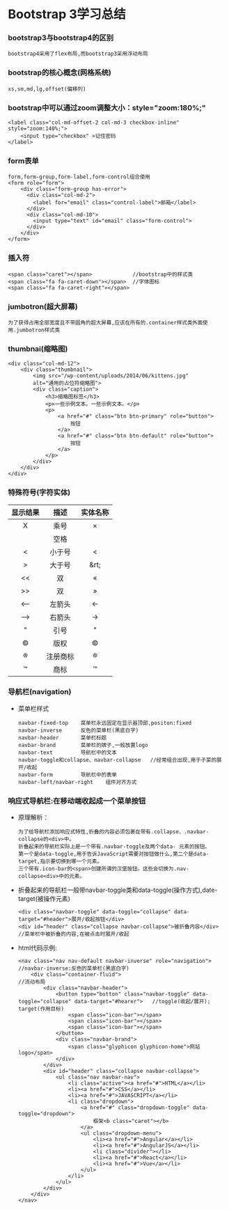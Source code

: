 # Bootstrap 3学习总结

### bootstrap3与bootstrap4的区别
	bootstrap4采用了flex布局,而bootstrap3采用浮动布局

### bootstrap的核心概念(网格系统)
	xs,sm,md,lg,offset(偏移列)

### bootstrap中可以通过zoom调整大小：style="zoom:180%;"
	<label class="col-md-offset-2 col-md-3 checkbox-inline" style="zoom:140%;">
		<input type="checkbox" >记住密码
	</label> ​​​​

### form表单
	form,form-group,form-label,form-control组合使用
	<form role="form">
		<div class="form-group has-error">
	      <div class="col-md-2">
	        <label for="email" class="control-label">邮箱</label>
	      </div>
	      <div class="col-md-10">
	        <input type="text" id="email" class="form-control">
	      </div>
	    </div>
	</form>

### 插入符
	<span class="caret"></span>				//bootstrap中的样式类
	<span class="fa fa-caret-down"></span>  //字体图标
	<span class="fa fa-caret-right"></span>

### jumbotron(超大屏幕)
	为了获得占用全部宽度且不带圆角的超大屏幕,应该在所有的.container样式类外面使用.jumbotron样式类

### thumbnai(缩略图)
	<div class="col-md-12">
		<div class="thumbnail">
            <img src="/wp-content/uploads/2014/06/kittens.jpg" 
            alt="通用的占位符缩略图">
            <div class="caption">
                <h3>缩略图标签</h3>
                <p>一些示例文本。一些示例文本。</p>
                <p>
                    <a href="#" class="btn btn-primary" role="button">
                        按钮
                    </a> 
                    <a href="#" class="btn btn-default" role="button">
                        按钮
                    </a>
                </p>
            </div>
        </div>
	</div>

### 特殊符号(字符实体)
|显示结果|描述|实体名称|
|:---:|:---:|:---:|	
|X|乘号|&times;|
| |空格|&nbsp;|
|<|小于号|&lt;|
|>|大于号|&rt;|
|<<|双|&laquo;|
|>>|双|&raquo;|
|<—|左箭头|&larr;|
|—>|右箭头|&rarr;|
|"|引号|&quot;|
|©|版权|&copy;|
|®|注册商标|&reg;|
|™|商标|&trade;|

### 导航栏(navigation)
* 	菜单栏样式
	```
	navbar-fixed-top    菜单栏永远固定在显示器顶部,positon:fixed
	navbar-inverse	    反色的菜单栏(黑底白字)
	navbar-header	    菜单栏标题
	navbar-brand        菜单栏的牌子,一般放置logo
	navbar-text			导航栏中的文本
	navbar-toggle和collapse、navbar-collapse   //经常组合出现,用于子菜的展开/收起
	navbar-form    		导航栏中的表单
	navbar-left/navbar-right	组件对齐方式
	```

###	响应式导航栏:在移动端收起成一个菜单按钮
*	原理解析：
	```
	为了给导航栏添加响应式特性,折叠的内容必须包裹在带有.collapse、.navbar-collapse的<div>中。
	折叠起来的导航栏实际上是一个带有.navbar-toggle及两个data- 元素的按钮。
	第一个是data-toggle,用于告诉JavaScript需要对按钮做什么,第二个是data-target,指示要切换到哪一个元素。
	三个带有.icon-bar的<span>创建所谓的汉堡按钮。这些会切换为.nav-collapse<div>中的元素。
	```
*	折叠起来的导航栏一般带navbar-toggle类和data-toggle(操作方式),date-target(被操作元素)
	```
	<div class="navbar-toggle" data-toggle="collapse" data-target="#header">展开/收起按钮</div>
	<div id="header" class="collapse navbar-collapse">被折叠内容</div>	 	//菜单栏中被折叠的内容,在被点击时展开/收起
	```
* 	html代码示例:	
	```
	<nav class="nav nav-default navbar-inverse" role="navigation">      //navbar-inverse:反色的菜单栏(黑底白字)
		<div class="container-fluid">   								//流动布局
			<div class="navbar-header">
				<button type="button" class="navbar-toggle" data-toggle="collapse" data-target="#hearer">   //toggle(收起/展开);  target(作用目标)
					<span class="icon-bar"></span>
					<span class="icon-bar"></span>
					<span class="icon-bar"></span>
				</button>
				<div class="navbar-brand">
					<span class="glyphicon glyphicon-home">网站logo</span>
				</div>
			</div>
			<div id="header" class="collapse navbar-collapse">
				<ul class="nav navbar-nav">
					<li class="active"><a href="#">HTML</a></li>
					<li><a href="#">CSS</a></li>
					<li><a href="#">JAVASCRIPT</a></li>
					<li class="dropdown">
						<a href="#" class="dropdown-toggle" data-toggle="dropdown">
							框架<b class="caret"></b>
						</a>
						<ul class="dropdown-menu">
							<li><a href="#">Angular</a></li>
							<li><a href="#">AngularJS</a></li>
							<li class="divider"></li>
							<li><a href="#">React</a></li>
							<li><a href="#">Vue</a></li>
						</ul>
					</li>
				</ul>
			</div>
		</div>		
	</nav>
	```	
